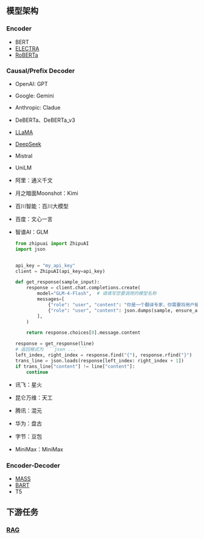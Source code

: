 ## 模型架构
### Encoder
- BERT
- [ELECTRA](Infrastructure/BERT/ELECTRA/electra.md)
- [RoBERTa](Infrastructure/BERT/RoBERTa/roberta.md)

### Causal/Prefix Decoder
- OpenAI: GPT
- Google: Gemini
- Anthropic: Cladue
- DeBERTa、DeBERTa_v3
- [LLaMA](Infrastructure/LLaMA/llama.md)
- [DeepSeek](Infrastructure/DeepSeek/deepseek.md)
- Mistral
- UniLM
- 阿里：通义千文
- 月之暗面Moonshot：Kimi
- 百川智能：百川大模型
- 百度：文心一言

- 智谱AI：GLM

    ```python title="翻译"
    from zhipuai import ZhipuAI
    import json


    api_key = "my_api_key"
    client = ZhipuAI(api_key=api_key)

    def get_response(sample_input):
        response = client.chat.completions.create(
            model="GLM-4-Flash",  # 请填写您要调用的模型名称
            messages=[
                {"role": "user", "content": "你是一个翻译专家，你需要将用户输入的json格式中content对应的文本翻译为中文，并将中文翻译结果作为该json样本中\"t\"键对应的值，结果返回json格式"},
                {"role": "user", "content": json.dumps(sample, ensure_ascii=False)},
            ],
        )

        return response.choices[0].message.content

    response = get_response(line)
    # 返回格式为 ```json ... ```
    left_index, right_index = response.find("{"), response.rfind("}")
    trans_line = json.loads(response[left_index: right_index + 1])
    if trans_line["content"] != line["content"]:
        continue
    ```

- 讯飞：星火
- 昆仑万维：天工
- 腾讯：混元
- 华为：盘古
- 字节：豆包
- MiniMax：MiniMax

### Encoder-Decoder
- [MASS](Infrastructure/MASS/mass.md)
- [BART](Infrastructure/BART/bart.md)
- T5

## 下游任务
### [RAG](RAG/index.md)




